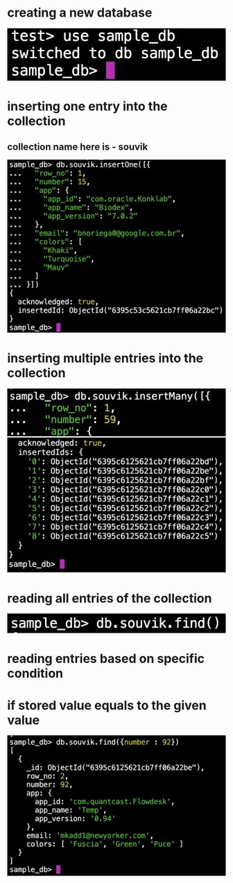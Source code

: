 # creating a new database

![Alt text](./images/1.png?raw=true "Title")
<br>

# inserting one entry into the collection

## collection name here is - souvik

![Alt text](./images/2.png?raw=true "Title")
<br>

# inserting multiple entries into the collection

![Alt text](./images/3.png?raw=true "Title")
![Alt text](./images/4.png?raw=true "Title")
<br>

# reading all entries of the collection

![Alt text](./images/5.png?raw=true "Title")
<br>

# reading entries based on specific condition

# if stored value equals to the given value

![Alt text](./images/6.png?raw=true "Title")
<br>
